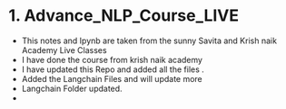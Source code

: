 # 1. Advance_NLP_Course_LIVE
- This notes and Ipynb are taken from the sunny Savita and Krish naik Academy Live Classes
- I have done the course from krish naik academy
- I have updated this Repo and added all the files .
- Added the Langchain Files and will update more  
- Langchain Folder updated.
- 